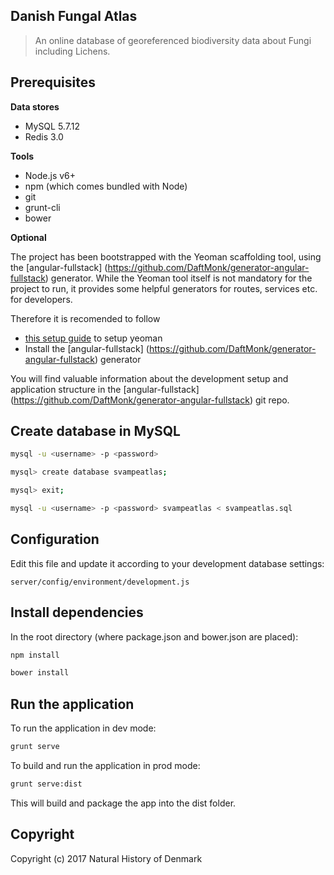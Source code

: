 ## Danish Fungal Atlas 

> An online database of georeferenced biodiversity data about Fungi including Lichens.

## Prerequisites

**Data stores**

* MySQL 5.7.12
* Redis 3.0

**Tools**

* Node.js v6+
* npm (which comes bundled with Node) 
* git
* grunt-cli
* bower

**Optional**

The project has been bootstrapped with the Yeoman scaffolding tool, using the [angular-fullstack] (https://github.com/DaftMonk/generator-angular-fullstack) generator. While the Yeoman tool itself is not mandatory for the project to run, it provides some helpful generators for routes, services etc. for developers.

Therefore it is recomended to follow 
* [this setup guide](http://yeoman.io/codelab/setup.html) to setup yeoman
* Install the [angular-fullstack] (https://github.com/DaftMonk/generator-angular-fullstack) generator

You will find valuable information about the development setup and application structure in the [angular-fullstack] (https://github.com/DaftMonk/generator-angular-fullstack) git repo.

## Create database in MySQL


```bash
mysql -u <username> -p <password>
```
```bash
mysql> create database svampeatlas;
```
```bash
mysql> exit;
```
```bash
mysql -u <username> -p <password> svampeatlas < svampeatlas.sql
```

## Configuration

Edit this file and update it according to your development database settings:

    server/config/environment/development.js
	

## Install dependencies

In the root directory (where package.json and bower.json are placed):

```bash
npm install
```
```bash
bower install
```


## Run the application

To run the application in dev mode:

```bash
grunt serve 
```

To build and run the application in prod mode:

```bash
grunt serve:dist 
```
This will build and package the app into the dist folder.

## Copyright
Copyright (c) 2017 Natural History of Denmark